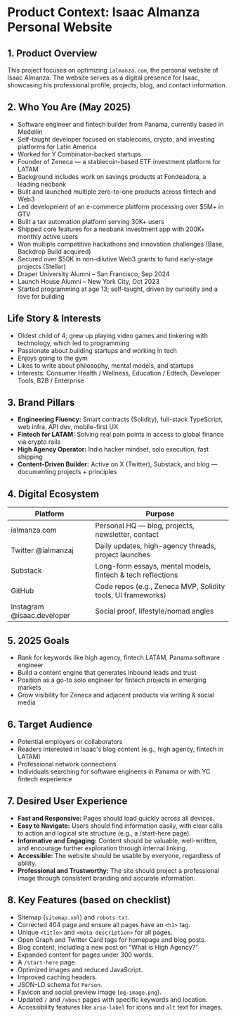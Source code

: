 # Product Context: Isaac Almanza Personal Website

## 1. Product Overview

This project focuses on optimizing `ialmanza.com`, the personal website of Isaac Almanza. The website serves as a digital presence for Isaac, showcasing his professional profile, projects, blog, and contact information.

## 2. Who You Are (May 2025)

- Software engineer and fintech builder from Panama, currently based in Medellín
- Self-taught developer focused on stablecoins, crypto, and investing platforms for Latin America
- Worked for Y Combinator-backed startups 
- Founder of Zeneca — a stablecoin-based ETF investment platform for LATAM
- Background includes work on savings products at Fondeadora, a leading neobank
- Built and launched multiple zero-to-one products across fintech and Web3
- Led development of an e-commerce platform processing over $5M+ in GTV
- Built a tax automation platform serving 30K+ users
- Shipped core features for a neobank investment app with 200K+ monthly active users
- Won multiple competitive hackathons and innovation challenges (Base, Backdrop Build acquired)
- Secured over $50K in non-dilutive Web3 grants to fund early-stage projects (Stellar)
- Draper University Alumni – San Francisco, Sep 2024
- Launch House Alumni – New York City, Oct 2023
- Started programming at age 13; self-taught, driven by curiosity and a love for building

## Life Story & Interests

- Oldest child of 4; grew up playing video games and tinkering with technology, which led to programming
- Passionate about building startups and working in tech
- Enjoys going to the gym
- Likes to write about philosophy, mental models, and startups
- Interests: Consumer Health / Wellness, Education / Edtech, Developer Tools, B2B / Enterprise



## 3. Brand Pillars

- **Engineering Fluency:** Smart contracts (Solidity), full-stack TypeScript, web infra, API dev, mobile-first UX
- **Fintech for LATAM:** Solving real pain points in access to global finance via crypto rails
- **High Agency Operator:** Indie hacker mindset, solo execution, fast shipping
- **Content-Driven Builder:** Active on X (Twitter), Substack, and blog — documenting projects + principles

## 4. Digital Ecosystem

| Platform           | Purpose                                                        |
|--------------------|----------------------------------------------------------------|
| ialmanza.com       | Personal HQ — blog, projects, newsletter, contact              |
| Twitter @ialmanzaj | Daily updates, high-agency threads, project launches           |
| Substack           | Long-form essays, mental models, fintech & tech reflections    |
| GitHub             | Code repos (e.g., Zeneca MVP, Solidity tools, UI frameworks)   |
| Instagram @isaac.developer | Social proof, lifestyle/nomad angles                  |

## 5. 2025 Goals

- Rank for keywords like high agency, fintech LATAM, Panama software engineer
- Build a content engine that generates inbound leads and trust
- Position as a go-to solo engineer for fintech projects in emerging markets
- Grow visibility for Zeneca and adjacent products via writing & social media

## 6. Target Audience

- Potential employers or collaborators
- Readers interested in Isaac's blog content (e.g., high agency, fintech in LATAM)
- Professional network connections
- Individuals searching for software engineers in Panama or with YC fintech experience

## 7. Desired User Experience

- **Fast and Responsive:** Pages should load quickly across all devices.
- **Easy to Navigate:** Users should find information easily, with clear calls to action and logical site structure (e.g., a /start-here page).
- **Informative and Engaging:** Content should be valuable, well-written, and encourage further exploration through internal linking.
- **Accessible:** The website should be usable by everyone, regardless of ability.
- **Professional and Trustworthy:** The site should project a professional image through consistent branding and accurate information.

## 8. Key Features (based on checklist)

- Sitemap (`sitemap.xml`) and `robots.txt`.
- Corrected 404 page and ensure all pages have an `<h1>` tag.
- Unique `<title>` and `<meta description>` for all pages.
- Open Graph and Twitter Card tags for homepage and blog posts.
- Blog content, including a new post on "What is High Agency?"
- Expanded content for pages under 300 words.
- A `/start-here` page.
- Optimized images and reduced JavaScript.
- Improved caching headers.
- JSON-LD schema for `Person`.
- Favicon and social preview image (`og-image.png`).
- Updated `/` and `/about` pages with specific keywords and location.
- Accessibility features like `aria-label` for icons and `alt` text for images.
